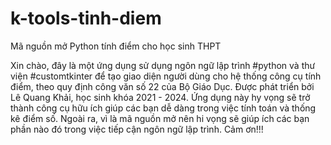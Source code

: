 # k-tools-tinh-diem
Mã nguồn mở Python tính điểm cho học sinh THPT

Xin chào, đây là một ứng dụng sử dụng ngôn ngữ lập trình #python và thư viện #customtkinter để tạo giao diện người dùng cho hệ thống công cụ tính điểm, theo quy định công văn số 22 của Bộ Giáo Dục. Được phát triển bởi Lê Quang Khải, học sinh khóa 2021 - 2024. Ứng dụng này hy vọng sẽ trở thành công cụ hữu ích giúp các bạn dễ dàng trong việc tính toán và thống kê điểm số. Ngoài ra, vì là mã nguồn mở nên hi vọng sẽ giúp ích các bạn phần nào đó trong việc tiếp cận ngôn ngữ lập trình.
Cảm ơn!!!
